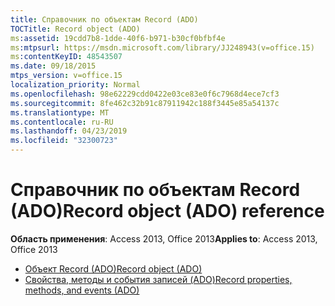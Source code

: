 ```yaml
---
title: Справочник по объектам Record (ADO)
TOCTitle: Record object (ADO)
ms:assetid: 19cdd7b8-1dde-40f6-b971-b30cf0bfbf4e
ms:mtpsurl: https://msdn.microsoft.com/library/JJ248943(v=office.15)
ms:contentKeyID: 48543507
ms.date: 09/18/2015
mtps_version: v=office.15
localization_priority: Normal
ms.openlocfilehash: 98e62229cdd0422e03ce83e0f6c7968d4ece7cf3
ms.sourcegitcommit: 8fe462c32b91c87911942c188f3445e85a54137c
ms.translationtype: MT
ms.contentlocale: ru-RU
ms.lasthandoff: 04/23/2019
ms.locfileid: "32300723"
---
```

# <a name="record-object-ado-reference"></a><span data-ttu-id="1cfc8-102">Справочник по объектам Record (ADO)</span><span class="sxs-lookup"><span data-stu-id="1cfc8-102">Record object (ADO) reference</span></span>

<span data-ttu-id="1cfc8-103">**Область применения**: Access 2013, Office 2013</span><span class="sxs-lookup"><span data-stu-id="1cfc8-103">**Applies to**: Access 2013, Office 2013</span></span>

- [<span data-ttu-id="1cfc8-104">Объект Record (ADO)</span><span class="sxs-lookup"><span data-stu-id="1cfc8-104">Record object (ADO)</span></span>](record-object-ado.md)
- [<span data-ttu-id="1cfc8-105">Свойства, методы и события записей (ADO)</span><span class="sxs-lookup"><span data-stu-id="1cfc8-105">Record properties, methods, and events (ADO)</span></span>](record-properties-methods-and-events-ado.md)

